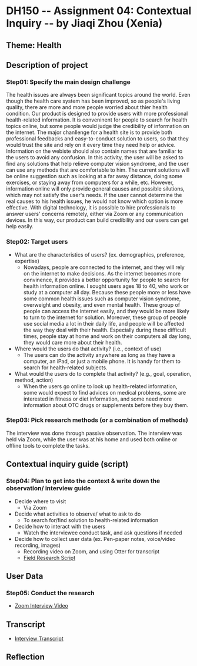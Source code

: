 # DH150 -- Assignment 04: Contextual Inquiry -- by Jiaqi Zhou (Xenia)
## Theme: Health

## Description of project
### Step01: Specify the main design challenge 

The health issues are always been significant topics around the world. Even though the health care system has been improved, so as people's living quality, there are more and more people worried about thier health condition. Our product is designed to provide users with more professional health-related information. It is conveninent for people to search for health topics online, but some people would judge the credibility of information on the internet. The major chanllenge for a health site is to provide both professional feedbacks and easy-to-conduct solution to users, so that they would trust the site and rely on it every time they need help or advice. Information on the webiste should also contain names that are familiar to the users to avoid any confusion. In this activity, the user will be asked to find any solutions that help relieve computer vision syndrome, and the user can use any methods that are comfortable to him. The current solutions will be online suggestion such as looking at a far away distance, doing some exercises, or staying away from computers for a while, etc.  However, information online will only provide general causes and possible silutions, which may not satisfy the user's needs. If the user cannot determine the real causes to his health issues, he would not know which option is more effective. With digital technology, it is possible to hire professionals to answer users' concerns remotely, either via Zoom or any communication devices. In this way, our product can build credibility and our users can get help easily.   



### Step02: Target users 

- What are the characteristics of users? (ex. demographics, preference, expertise) 
  - Nowadays, people are connected to the internet, and they will rely on the internet to make decisions. As the internet becomes more convinence, it provides a better opportunity for people to search for health information online. I sought users ages 18 to 40, who work or study at a computer all day. Because these people more or less have some common health issues such as computer vision syndrome, overweight and obesity, and even mental health. These group of people can access the internet easily, and they would be more likely to turn to the internet for solution. Moreover, these group of people use social media a lot in their daily life, and people will be affected the way they deal with their health. Especially during these difficult times, people stay at home and work on their computers all day long, they would care more about their health. 
- Where would the users do that activity? (i.e., context of use)
  - The users can do the activity anywhere as long as they have a computer, an iPad, or just a mobile phone. It is handy for them to search for health-related subjects.
- What would the users do to complete that activity? (e.g., goal, operation, method, action)
  - When the users go online to look up health-related information, some would expect to find advices on medical problems, some are interested in fitness or diet information, and some need more information about OTC drugs or supplements before they buy them.    


### Step03: Pick research methods (or a combination of methods) 

The interview was done through passive observation. The interview was held via Zoom, while the user was at his home and used both online or offline tools to complete the tasks. 


## Contextual inquiry guide (script)
### Step04: Plan to get into the context & write down the observation/ interview guide 

- Decide where to visit
  - Via Zoom 
- Decide what activities to observe/ what to ask to do
  - To search for/find solution to health-related information
- Decide how to interact with the users 
  - Watch the interviewee conduct task, and ask questions if needed
- Decide how to collect user data (ex. Pen-paper notes, voice/video recording, images)
  - Recording video on Zoom, and using Otter for transcript
  - <a href="https://docs.google.com/document/d/1p20hTM45mRYqq4EtCYcQUUOlc9J3nF6b4nxR2xI4s9k/edit#">Field Research Script</a>

## User Data 
### Step05: Conduct the research
- <a href="https://www.youtube.com/watch?v=tmaTAq9p1xI">Zoom Interview Video</a>


## Transcript
- <a href="https://docs.google.com/document/d/1I2QrXy4C2nNdfPwLsCvZH7pk2KgOVTGkDfwUrYWUeqU/edit">Interview Transcript</a>


## Reflection


